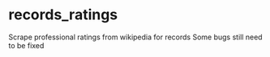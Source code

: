 # records_ratings
Scrape professional ratings from wikipedia for records
Some bugs still need to be fixed
